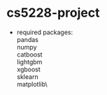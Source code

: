 # cs5228-project
- required packages:\
    pandas\
    numpy\
    catboost\
    lightgbm\
    xgboost\
    sklearn\
    matplotlib\
    